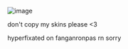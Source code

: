 ![image](https://github.com/user-attachments/assets/4d40672d-2fd0-4bb0-94db-4c3789c83417) 

don't copy my skins please <3

hyperfixated on fanganronpas rn sorry
<!--
**fourhundredroses/fourhundredroses** is a ✨ _special_ ✨ repository because its `README.md` (this file) appears on your GitHub profile.

Here are some ideas to get you started:

- 🔭 I’m currently working on ...
- 🌱 I’m currently learning ...
- 👯 I’m looking to collaborate on ...
- 🤔 I’m looking for help with ...
- 💬 Ask me about ...
- 📫 How to reach me: ...
- 😄 Pronouns: ...
- ⚡ Fun fact: ...
-->
